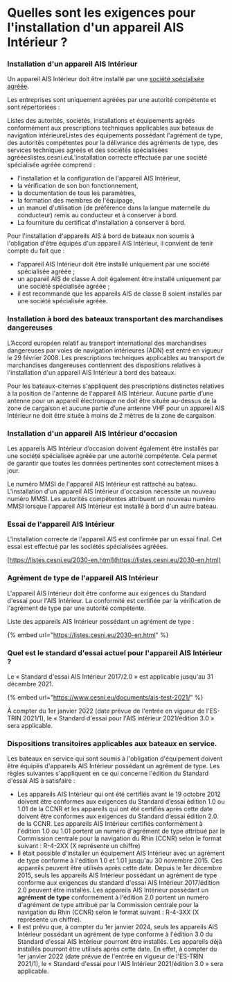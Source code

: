 # Quelles sont les exigences pour l'installation d'un appareil AIS Intérieur ?



### Installation d'un appareil AIS Intérieur

Un appareil AIS Intérieur doit être installé par une [société spécialisée agréée](https://ris.gitbook.io/ebrochure-iais/how-to-install-inland-nautical-equipment#list-of-approved-installing-firms).

Les entreprises sont uniquement agréées par une autorité compétente et sont répertoriées :

Listes des autorités, sociétés, installations et équipements agréés conformément aux prescriptions techniques applicables aux bateaux de navigation intérieureListes des équipements possédant l'agrément de type, des autorités compétentes pour la délivrance des agréments de type, des services techniques agréés et des sociétés spécialisées agrééeslistes.cesni.euL'installation correcte effectuée par une société spécialisée agréée comprend :

* l'installation et la configuration de l'appareil AIS Intérieur,
* la vérification de son bon fonctionnement,
* la documentation de tous les paramètres,
* la formation des membres de l'équipage,
* un manuel d'utilisation \(de préférence dans la langue maternelle du conducteur\) remis au conducteur et à conserver à bord.
* La fourniture du certificat d'installation à conserver à bord.

Pour l'installation d'appareils AIS à bord de bateaux non soumis à l'obligation d'être équipés d'un appareil AIS Intérieur, il convient de tenir compte du fait que :

* l'appareil AIS Intérieur doit être installé uniquement par une société spécialisée agréée ;
* un appareil AIS de classe A doit également être installé uniquement par une société spécialisée agréée ;
* il est recommandé que les appareils AIS de classe B soient installés par une société spécialisée agréée.

### Installation à bord des bateaux transportant des marchandises dangereuses

L’Accord européen relatif au transport international des marchandises dangereuses par voies de navigation intérieures \(ADN\) est entré en vigueur le 29 février 2008. Les prescriptions techniques applicables au transport de marchandises dangereuses contiennent des dispositions relatives à l'installation d'un appareil AIS Intérieur à bord des bateaux.

Pour les bateaux-citernes s'appliquent des prescriptions distinctes relatives à la position de l'antenne de l'appareil AIS Intérieur. Aucune partie d’une antenne pour un appareil électronique ne doit être située au-dessus de la zone de cargaison et aucune partie d’une antenne VHF pour un appareil AIS Intérieur ne doit être située à moins de 2 mètres de la zone de cargaison.

### Installation d'un appareil AIS Intérieur d'occasion

Les appareils AIS Intérieur d’occasion doivent également être installés par une société spécialisée agréée par une autorité compétente. Cela permet de garantir que toutes les données pertinentes sont correctement mises à jour.

Le numéro MMSI de l'appareil AIS Intérieur est rattaché au bateau. L'installation d'un appareil AIS Intérieur d'occasion nécessite un nouveau numéro MMSI. Les autorités compétentes attribuent un nouveau numéro MMSI lorsque l'appareil AIS Intérieur est installé à bord d'un autre bateau.

### Essai de l'appareil AIS Intérieur

L'installation correcte de l'appareil AIS est confirmée par un essai final. Cet essai est effectué par les sociétés spécialisées agréées.

[https://listes.cesni.eu/2030-en.html](https://listes.cesni.eu/2030-en.html)

### Agrément de type de l'appareil AIS Intérieur

L'appareil AIS Intérieur doit être conforme aux exigences du Standard d'essai pour l'AIS Intérieur. La conformité est certifiée par la vérification de l'agrément de type par une autorité compétente.

Liste des appareils AIS Intérieur possédant un agrément de type :

{% embed url="https://listes.cesni.eu/2030-en.html" %}

### Quel est le standard d'essai actuel pour l'appareil AIS Intérieur ?

Le « Standard d'essai AIS Intérieur 2017/2.0 » est applicable jusqu'au 31 décembre 2021.

{% embed url="https://www.cesni.eu/documents/ais-test-2021/" %}

À compter du 1er janvier 2022 \(date prévue de l'entrée en vigueur de l'ES-TRIN 2021/1\), le « Standard d'essai pour l'AIS intérieur 2021/édition 3.0 » sera applicable.

### Dispositions transitoires applicables aux bateaux en service.

Les bateaux en service qui sont soumis à l'obligation d'équipement doivent être équipés d'appareils AIS Intérieur possédant un agrément de type. Les règles suivantes s'appliquent en ce qui concerne l'édition du Standard d'essai AIS à satisfaire :

* Les appareils AIS Intérieur qui ont été certifiés avant le 19 octobre 2012 doivent être conformes aux exigences du Standard d’essai édition 1.0 ou 1.01 de la CCNR et les appareils qui ont été certifiés après cette date doivent être conformes aux exigences du Standard d’essai édition 2.0. de la CCNR. Les appareils AIS Intérieur certifiés conformément à l'édition 1.0 ou 1.01 portent un numéro d'agrément de type attribué par la Commission centrale pour la navigation du Rhin \(CCNR\) selon le format suivant : R-4-2XX \(X représente un chiffre\)
* Il était possible d'installer un équipement AIS Intérieur avec un agrément de type conforme à l'édition 1.0 et 1.01 jusqu'au 30 novembre 2015. Ces appareils peuvent être utilisés après cette date. Depuis le 1er décembre 2015, seuls les appareils AIS Intérieur possédant un agrément de type conforme aux exigences du standard d'essai AIS Intérieur 2017/édition 2.0 peuvent être installés. Les appareils AIS Intérieur possédant un **agrément de type** conformément à l'édition 2.0 portent un numéro d'agrément de type attribué par la Commission centrale pour la navigation du Rhin \(CCNR\) selon le format suivant : R-4-3XX \(X représente un chiffre\).
* Il est prévu que, à compter du 1er janvier 2024, seuls les appareils AIS Intérieur possédant un agrément de type conforme à l'édition 3.0 du Standard d'essai AIS Intérieur pourront être installés. Les appareils déjà installés pourront être utilisés après cette date. En effet, à compter du 1er janvier 2022 \(date prévue de l'entrée en vigueur de l'ES-TRIN 2021/1\), le « Standard d'essai pour l'AIS Intérieur 2021/édition 3.0 » sera applicable.

